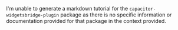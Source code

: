 I'm unable to generate a markdown tutorial for the `capacitor-widgetsbridge-plugin` package as there is no specific information or documentation provided for that package in the context provided.